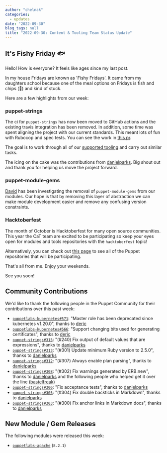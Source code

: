 ```yaml
---
author: "chelnak"
categories:
  - updates
date: "2022-09-30"
blog_tags: null
title: "2022-09-30: Content & Tooling Team Status Update"
---
```


## It's Fishy Friday 🐟

Hello! How is everyone?
It feels like ages since my last post.

In my house Fridays are known as 'Fishy Fridays'.
It came from my daughters school because one of the meal options on Fridays is fish and chips (🤷) and kind of stuck.

Here are a few highlights from our week:

### puppet-strings

The ci for `puppet-strings` has now been moved to GitHub actions and the existing travis integration has been removed.
In addition, some time was spent aligning the project with our current standards.
This meant lots of fun with Rubocop and spec tests.
You can see the work in [this pr][this-pr].

The goal is to work through all of our [supported tooling][supported-tooling] and carry out similar tasks.

The icing on the cake was the contributions from [danielparks][danielparks].
Big shout out and thank you for helping us move the project forward.

### puppet-module-gems

[David][david] has been investigating the removal of `puppet-module-gems` from our modules. Our hope is that by removing this
layer of abstraction we can make module development easier and remove any confusing version constraints.

### Hacktoberfest

The month of October is Hacktoberfest for many open source communities.
This year the CaT team are excited to be participating so keep your eyes open for modules and tools repositories with
the `hacktoberfest` topic!

Alternatively, you can check out [this page][hacktoberfest] to see all of the Puppet repositories that will be participating.

That's all from me. Enjoy your weekends.

See you soon!


## Community Contributions

We'd like to thank the following people in the Puppet Community for their contributions over this past week:

- [`puppetlabs-kubernetes#571`][puppetlabs-kubernetes-pr-571]: "Master role has been deprecated since kubernetes v1.20.0", thanks to [deric][deric]
- [`puppetlabs-kubernetes#566`][puppetlabs-kubernetes-pr-566]: "Support changing bits used for generating certificates", thanks to [deric][deric]
- [`puppet-strings#315`][puppet-strings-pr-315]: "(#240) Fix output of default values that are expressions", thanks to [danielparks][danielparks]
- [`puppet-strings#313`][puppet-strings-pr-313]: "(#301) Update minimum Ruby version to 2.5.0", thanks to [danielparks][danielparks]
- [`puppet-strings#312`][puppet-strings-pr-312]: "(#307) Always enable plan parsing", thanks to [danielparks][danielparks]
- [`puppet-strings#308`][puppet-strings-pr-308]: "(#302) Fix warnings generated by ERB.new", thanks to [danielparks][danielparks] and the following people who helped get it over the line ([bastelfreak][bastelfreak])
- [`puppet-strings#306`][puppet-strings-pr-306]: "Fix acceptance tests", thanks to [danielparks][danielparks]
- [`puppet-strings#305`][puppet-strings-pr-305]: "(#304) Fix double backticks in Markdown", thanks to [danielparks][danielparks]
- [`puppet-strings#303`][puppet-strings-pr-303]: "(#300) Fix anchor links in Markdown docs", thanks to [danielparks][danielparks]

## New Module / Gem Releases

The following modules were released this week:

- [`puppetlabs-apache`][puppetlabs-apache] (`8.2.1`)

  [hacktoberfest]: https://github.com/puppetlabs/community/blob/main/hacktoberfest_dashboard.md
  [david]: https://github.com/david22swan
  [supported-tooling]: https://pup.pt/cat/tools
  [this-pr]: https://github.com/puppetlabs/puppet-strings/pull/310
  [puppetlabs-apache]: https://github.com/puppetlabs/puppetlabs-apache
  [puppetlabs-kubernetes-pr-571]: https://github.com/puppetlabs/puppetlabs-kubernetes/pull/571
  [deric]: https://github.com/deric
  [puppetlabs-kubernetes-pr-566]: https://github.com/puppetlabs/puppetlabs-kubernetes/pull/566
  [puppet-strings-pr-315]: https://github.com/puppetlabs/puppet-strings/pull/315
  [danielparks]: https://github.com/danielparks
  [puppet-strings-pr-313]: https://github.com/puppetlabs/puppet-strings/pull/313
  [puppet-strings-pr-312]: https://github.com/puppetlabs/puppet-strings/pull/312
  [puppet-strings-pr-308]: https://github.com/puppetlabs/puppet-strings/pull/308
  [bastelfreak]: https://github.com/bastelfreak
  [puppet-strings-pr-306]: https://github.com/puppetlabs/puppet-strings/pull/306
  [puppet-strings-pr-305]: https://github.com/puppetlabs/puppet-strings/pull/305
  [puppet-strings-pr-303]: https://github.com/puppetlabs/puppet-strings/pull/303
